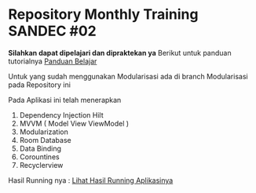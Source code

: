 # Repository Monthly Training SANDEC #02
**Silahkan dapat dipelajari dan dipraktekan ya**
Berikut untuk panduan tutorialnya <a href='https://nandaadisaputra18.medium.com/teknik-menggunakan-dependency-injection-hilt-dan-modularization-pada-aplikasi-android-9181628fe91c/'>Panduan Belajar</a>

Untuk yang sudah menggunakan Modularisasi ada di branch Modularisasi pada Repository ini

Pada Aplikasi ini telah menerapkan
1. Dependency Injection Hilt
2. MVVM ( Model View ViewModel )
3. Modularization
4. Room Database
5. Data Binding
6. Corountines
7. Recyclerview

Hasil Running nya : <a href='https://youtube.com/shorts/zODqOl4s2oc?feature=share/'>Lihat Hasil Running Aplikasinya</a> 

